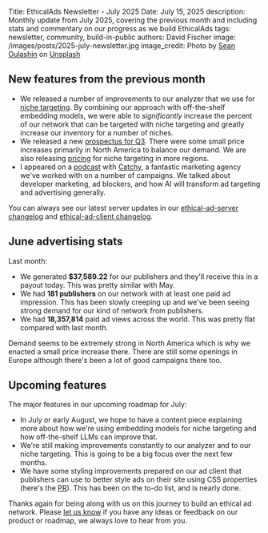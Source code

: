 Title: EthicalAds Newsletter - July 2025
Date: July 15, 2025
description: Monthly update from July 2025, covering the previous month and including stats and commentary on our progress as we build EthicalAds
tags: newsletter, community, build-in-public
authors: David Fischer
image: /images/posts/2025-july-newsletter.jpg
image_credit: <span>Photo by <a href="https://unsplash.com/@oulashin?utm_content=creditCopyText&utm_medium=referral&utm_source=unsplash">Sean Oulashin</a> on <a href="https://unsplash.com/photos/D7LH4p7jCcE?utm_content=creditCopyText&utm_medium=referral&utm_source=unsplash">Unsplash</a></span>


## New features from the previous month

* We released a number of improvements to our analyzer that we use for [niche targeting]({filename}../pages/niche-targeting.md).
  By combining our approach with off-the-shelf embedding models, we were able to *significantly*
  increase the percent of our network that can be targeted with niche targeting and greatly increase our inventory
  for a number of niches.
* We released a new [prospectus for Q3]({static}../prospectus/ethicalads-advertiser-prospectus.pdf).
  There were some small price increases primarily in North America to balance our demand.
  We are also releasing [pricing]({filename}../pages/advertisers-pricing.md) for niche targeting in more regions.
* I appeared on a [podcast](https://www.youtube.com/watch?v=1VHtp_M93_8)
  with [Catchy](https://www.catchyagency.com/),
  a fantastic marketing agency we've worked with on a number of campaigns.
  We talked about developer marketing, ad blockers, and how AI will transform ad targeting and advertising generally.


You can always see our latest server updates in our
[ethical-ad-server changelog](https://ethical-ad-server.readthedocs.io/en/latest/developer/changelog.html)
and [ethical-ad-client changelog](https://ethical-ad-client.readthedocs.io/en/latest/changelog.html).


## June advertising stats

[comment]: https://server.ethicalads.io/publisher/all/report/?start_date=2025-06-01&end_date=2025-06-30

Last month:

* We generated **$37,589.22** for our publishers and they'll receive this in a payout today.
  This was pretty similar with May.
* We had **181 publishers** on our network with at least one paid ad impression.
  This has been slowly creeping up and we've been seeing strong demand for our kind of network from publishers.
* We had **18,357,814** paid ad views across the world. This was pretty flat compared with last month.

Demand seems to be extremely strong in North America which is why we enacted a small price increase there.
There are still some openings in Europe although there's been a lot of good campaigns there too.


## Upcoming features

The major features in our upcoming roadmap for July:

* In July or early August, we hope to have a content piece explaining more about how we're using embedding models
  for niche targeting and how off-the-shelf LLMs can improve that.
* We're still making improvements constantly to our analyzer and to our niche targeting.
  This is going to be a big focus over the next few months.
* We have some styling improvements prepared on our ad client that publishers can use to better style ads
  on their site using CSS properties (here's the [PR](https://github.com/readthedocs/ethical-ad-client/pull/219)).
  This has been on the to-do list, and is nearly done.


Thanks again for being along with us on this journey to build an ethical ad network.
Please [let us know]({filename}../pages/contact.md) if you have any ideas or feedback on our product or roadmap,
we always love to hear from you.
